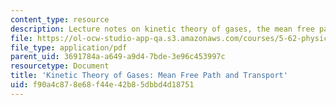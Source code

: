 ```yaml
---
content_type: resource
description: Lecture notes on kinetic theory of gases, the mean free path, and transport.
file: https://ol-ocw-studio-app-qa.s3.amazonaws.com/courses/5-62-physical-chemistry-ii-spring-2008/f90a4c878e68f44e42b85dbbd4d18751_31_562ln08.pdf
file_type: application/pdf
parent_uid: 3691784a-a649-a9d4-7bde-3e96c453997c
resourcetype: Document
title: 'Kinetic Theory of Gases: Mean Free Path and Transport'
uid: f90a4c87-8e68-f44e-42b8-5dbbd4d18751
---
```

